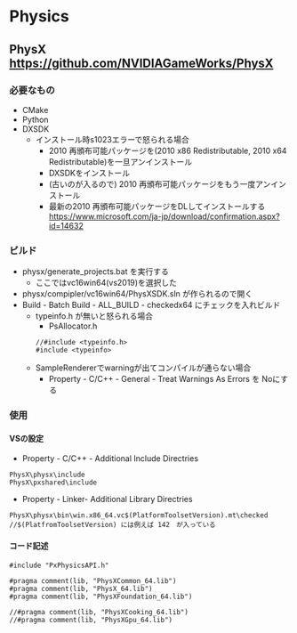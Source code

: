 # Physics

## PhysX    https://github.com/NVIDIAGameWorks/PhysX
### 必要なもの
- CMake
- Python
- DXSDK
    - インストール時s1023エラーで怒られる場合
		- 2010 再頒布可能パッケージを(2010 x86 Redistributable, 2010 x64 Redistributable)を一旦アンインストール
		- DXSDKをインストール
		- (古いのが入るので) 2010 再頒布可能パッケージをもう一度アンインストール
		- 最新の2010 再頒布可能パッケージをDLしてインストールする https://www.microsoft.com/ja-jp/download/confirmation.aspx?id=14632

### ビルド
-   physx/generate_projects.bat を実行する
    - ここではvc16win64(vs2019)を選択した
- physx/compipler/vc16win64/PhysXSDK.sln が作られるので開く
- Build - Batch Build - ALL_BUILD - checkedx64 にチェックを入れビルド
    -  typeinfo.h が無いと怒られる場合
        - PsAllocator.h
        ~~~
        //#include <typeinfo.h>
        #include <typeinfo>
        ~~~
    - SampleRendererでwarningが出てコンパイルが通らない場合
        - Property - C/C++ - General - Treat Warnings As Errors を Noにする

### 使用
#### VSの設定
- Property - C/C++ - Additional Include Directries 
~~~
PhysX\physx\include
PhysX\pxshared\include
~~~
- Property - Linker- Additional Library Directries
~~~
PhysX\physx\bin\win.x86_64.vc$(PlatformToolsetVersion).mt\checked
//$(PlatfromToolsetVersion) には例えば 142　が入っている
~~~
#### コード記述
~~~
#include "PxPhysicsAPI.h"
~~~
~~~
#pragma comment(lib, "PhysXCommon_64.lib")
#pragma comment(lib, "PhysX_64.lib")
#pragma comment(lib, "PhysXFoundation_64.lib")

//#pragma comment(lib, "PhysXCooking_64.lib")
//#pragma comment(lib, "PhysXGpu_64.lib")
~~~